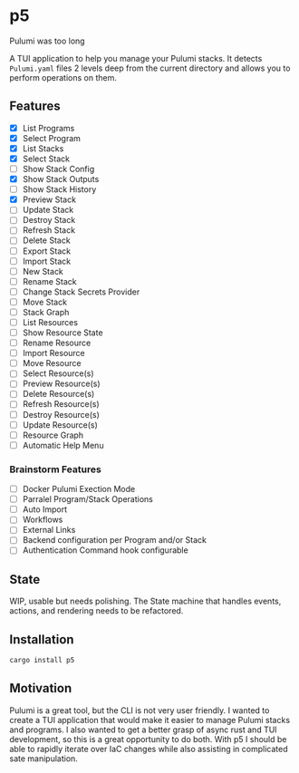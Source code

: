 # p5

Pulumi was too long

A TUI application to help you manage your Pulumi stacks. It detects `Pulumi.yaml` files 2 levels deep from the current directory and allows you to perform operations on them.

## Features

- [x] List Programs
- [x] Select Program
- [x] List Stacks
- [x] Select Stack
- [ ] Show Stack Config
- [x] Show Stack Outputs
- [ ] Show Stack History
- [x] Preview Stack
- [ ] Update Stack
- [ ] Destroy Stack
- [ ] Refresh Stack
- [ ] Delete Stack
- [ ] Export Stack
- [ ] Import Stack
- [ ] New Stack
- [ ] Rename Stack
- [ ] Change Stack Secrets Provider
- [ ] Move Stack
- [ ] Stack Graph
- [ ] List Resources
- [ ] Show Resource State
- [ ] Rename Resource
- [ ] Import Resource
- [ ] Move Resource
- [ ] Select Resource(s)
- [ ] Preview Resource(s)
- [ ] Delete Resource(s)
- [ ] Refresh Resource(s)
- [ ] Destroy Resource(s)
- [ ] Update Resource(s)
- [ ] Resource Graph
- [ ] Automatic Help Menu

### Brainstorm Features

- [ ] Docker Pulumi Exection Mode
- [ ] Parralel Program/Stack Operations
- [ ] Auto Import
- [ ] Workflows
- [ ] External Links
- [ ] Backend configuration per Program and/or Stack
- [ ] Authentication Command hook configurable 

## State

WIP, usable but needs polishing. The State machine that handles events, actions, and rendering needs to be refactored. 

## Installation

```bash
cargo install p5
```

## Motivation

Pulumi is a great tool, but the CLI is not very user friendly. I wanted to create a TUI application that would make it easier to manage Pulumi stacks and programs.
I also wanted to get a better grasp of async rust and TUI development, so this is a great opportunity to do both. With p5 I should be able to rapidly iterate over
IaC changes while also assisting in complicated sate manipulation.
